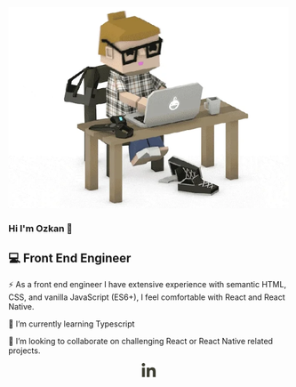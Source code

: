 ![Banner for OzkanAbdullahoglu](https://github.com/OzkanAbdullahoglu/OzkanAbdullahoglu/raw/master/assets/working.svg)
### Hi I'm Ozkan 👋
## 💻 Front End Engineer
⚡ As a front end engineer I have extensive experience with semantic HTML, CSS, and vanilla JavaScript (ES6+), I feel comfortable with React and React Native. 

🌱 I’m currently learning Typescript

👯 I’m looking to collaborate on challenging React or React Native related projects.

<div align="center">
	<a href="https://www.linkedin.com/in/ozkanabdullahoglu/" target="_blank" title="Ozkan Abdullahoglu on LinkedIn"><img src="https://github.com/OzkanAbdullahoglu/OzkanAbdullahoglu/blob/master/assets/linkedin.svg" alt='linkedin' role='image' width="25" /></a>
</div>
<!--
**OzkanAbdullahoglu/OzkanAbdullahoglu** is a ✨ _special_ ✨ repository because its `README.md` (this file) appears on your GitHub profile.

Here are some ideas to get you started:

- 🔭 I’m currently working on ...
- 🌱 I’m currently learning ...
- 👯 I’m looking to collaborate on ...
- 🤔 I’m looking for help with ...
- 💬 Ask me about ...
- 📫 How to reach me: ...
- 😄 Pronouns: ...
- ⚡ Fun fact: ...
-->
